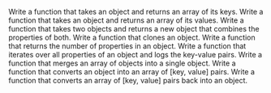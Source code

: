 Write a function that takes an object and returns an array of its keys.
Write a function that takes an object and returns an array of its values.
Write a function that takes two objects and returns a new object that combines the properties of both.
Write a function that clones an object.
Write a function that returns the number of properties in an object.
Write a function that iterates over all properties of an object and logs the key-value pairs.
Write a function that merges an array of objects into a single object.
Write a function that converts an object into an array of [key, value] pairs.
Write a function that converts an array of [key, value] pairs back into an object.
